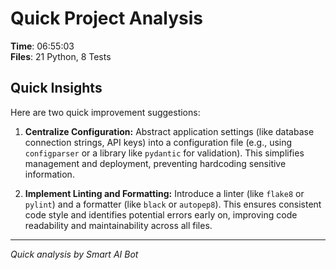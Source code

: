 # Quick Project Analysis

**Time**: 06:55:03  
**Files**: 21 Python, 8 Tests

## Quick Insights

Here are two quick improvement suggestions:

1.  **Centralize Configuration:** Abstract application settings (like database connection strings, API keys) into a configuration file (e.g., using `configparser` or a library like `pydantic` for validation). This simplifies management and deployment, preventing hardcoding sensitive information.

2.  **Implement Linting and Formatting:**  Introduce a linter (like `flake8` or `pylint`) and a formatter (like `black` or `autopep8`). This ensures consistent code style and identifies potential errors early on, improving code readability and maintainability across all files.


---
*Quick analysis by Smart AI Bot*
